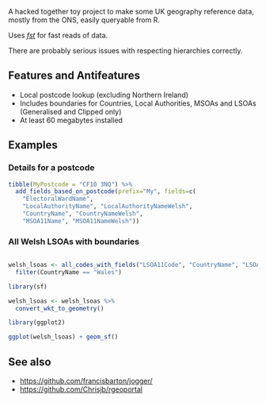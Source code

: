 
A hacked together toy project to make some UK geography reference data, mostly from the ONS, easily queryable from R.

Uses *[fst](https://www.fstpackage.org/)* for fast reads of data.

There are probably serious issues with respecting hierarchies correctly.

## Features and Antifeatures

* Local postcode lookup (excluding Northern Ireland)
* Includes boundaries for Countries, Local Authorities, MSOAs and LSOAs (Generalised and Clipped only)
* At least 60 megabytes installed

## Examples

### Details for a postcode

```R
tibble(MyPostcode = "CF10 3NQ") %>% 
  add_fields_based_on_postcode(prefix="My", fields=c(
    "ElectoralWardName", 
    "LocalAuthorityName", "LocalAuthorityNameWelsh", 
    "CountryName", "CountryNameWelsh", 
    "MSOA11Name", "MSOA11NameWelsh"))
```

### All Welsh LSOAs with boundaries 


```R

welsh_lsoas <- all_codes_with_fields("LSOA11Code", "CountryName", "LSOA11BoundariesGeneralisedClippedWKT") %>%
  filter(CountryName == "Wales")

library(sf)

welsh_lsoas <- welsh_lsoas %>% 
  convert_wkt_to_geometry()

library(ggplot2)

ggplot(welsh_lsoas) + geom_sf()

```


## See also

- https://github.com/francisbarton/jogger/
- https://github.com/Chrisjb/rgeoportal
